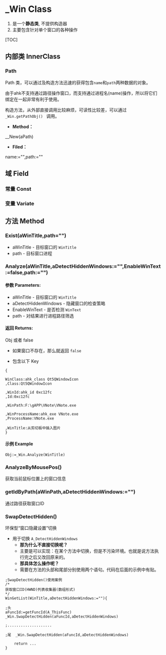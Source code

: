 

# _Win Class

1.  是一个**静态类**, 不提供构造器
2.  主要包含针对单个窗口的各种操作
    

[TOC]

## 内部类 InnerClass

### Path

Path 类，可以通过及构造方法迅速的获得包含`name`和`path`两种数据的对象。

由于ahk不支持通过路径操作窗口，而支持通过进程名(name)操作，所以将它们绑定在一起非常有利于使用。

构造方法，从外部直接调用比较麻烦，可读性比较差，可以通过 `_Win.getPathObj() ` 调用。

-  **Method：**

  __New(aPath)

-  **Filed：**

  name:="",path:=""

## 域 Field

### 常量 Const

### 变量 Variate

## 方法 Method

### Exist(aWinTitle,path="")

- aWinTitle - 目标窗口的 `WinTitle`
- path - 目标窗口进程

### Analyze(aWinTitle,aDetectHiddenWindows:="",EnableWinText:=false,path:="")

#### 参数 Parameters: 

- aWinTitle - 目标窗口的 `WinTitle`
- aDetectHiddenWindows - 隐藏窗口的检查策略
- EnableWinText - 是否检测 `WinText`
- path - 对结果进行进程路径筛选

#### 返回 Returns: 
Obj 或者 false

- 如果窗口不存在，那么就返回 `false`

- 包含以下 Key

```autohotkey
{

WinClass:ahk_class Qt5QWindowIcon
,Class:Qt5QWindowIcon

,WinId:ahk_id 0xc12fc
,Id:0xc12fc

,WinPath:F:\gAPP\VNote\VNote.exe

,WinProcessName:ahk_exe VNote.exe
,ProcessName:VNote.exe

,WinTitle:从剪切板中插入图片
}
```

#### 示例 Example
```autohotkey
Obj:=_Win.Analyze(WinTitle)
```

### AnalyzeByMousePos()

获取当前鼠标位置上的窗口信息

### getIdByPath(aWinPath,aDetectHiddenWindows:="")

通过路径获取窗口ID

### SwapDetectHidden() 

环保型“窗口隐藏设置”切换

- 用于切换 `A_DetectHiddenWindows`
  - **那为什么不直接切换呢？**
  - 主要是可以实现：在某个方法中切换，但是不污染环境。也就是说方法执行完之后又改回原来的。
  - **那具体怎么操作呢？**
  - 需要在方法的头部和尾部分别使用两个语句。代码在后面的示例中有贴。

```autohotkey
;SwapDetectHidden()使用案例
/*
获取窗口ID(HWND)列表收集器(数组形式)
*/
WinGetList(WinTitle,aDetectHiddenWindows:=""){
	
;头
aFuncId:=getFuncId(A_ThisFunc)
_Win.SwapDetectHidden(aFuncId,aDetectHiddenWindows)

;....................
	
;尾	_Win.SwapDetectHidden(aFuncId,aDetectHiddenWindows)
	
	return ...
}

```

